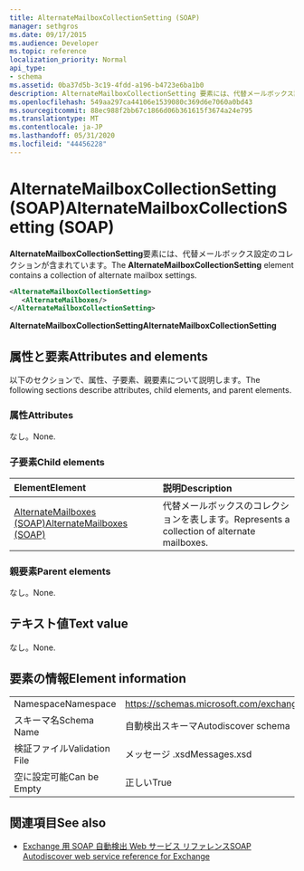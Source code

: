 ```yaml
---
title: AlternateMailboxCollectionSetting (SOAP)
manager: sethgros
ms.date: 09/17/2015
ms.audience: Developer
ms.topic: reference
localization_priority: Normal
api_type:
- schema
ms.assetid: 0ba37d5b-3c19-4fdd-a196-b4723e6ba1b0
description: AlternateMailboxCollectionSetting 要素には、代替メールボックス設定のコレクションが含まれています。
ms.openlocfilehash: 549aa297ca44106e1539080c369d6e7060a0bd43
ms.sourcegitcommit: 88ec988f2bb67c1866d06b361615f3674a24e795
ms.translationtype: MT
ms.contentlocale: ja-JP
ms.lasthandoff: 05/31/2020
ms.locfileid: "44456228"
---
```

# <a name="alternatemailboxcollectionsetting-soap"></a><span data-ttu-id="33e23-103">AlternateMailboxCollectionSetting (SOAP)</span><span class="sxs-lookup"><span data-stu-id="33e23-103">AlternateMailboxCollectionSetting (SOAP)</span></span>

<span data-ttu-id="33e23-104">**AlternateMailboxCollectionSetting**要素には、代替メールボックス設定のコレクションが含まれています。</span><span class="sxs-lookup"><span data-stu-id="33e23-104">The **AlternateMailboxCollectionSetting** element contains a collection of alternate mailbox settings.</span></span> 
  
```XML
<AlternateMailboxCollectionSetting>
   <AlternateMailboxes/>
</AlternateMailboxCollectionSetting>
```

 <span data-ttu-id="33e23-105">**AlternateMailboxCollectionSetting**</span><span class="sxs-lookup"><span data-stu-id="33e23-105">**AlternateMailboxCollectionSetting**</span></span>
## <a name="attributes-and-elements"></a><span data-ttu-id="33e23-106">属性と要素</span><span class="sxs-lookup"><span data-stu-id="33e23-106">Attributes and elements</span></span>

<span data-ttu-id="33e23-107">以下のセクションで、属性、子要素、親要素について説明します。</span><span class="sxs-lookup"><span data-stu-id="33e23-107">The following sections describe attributes, child elements, and parent elements.</span></span>
  
### <a name="attributes"></a><span data-ttu-id="33e23-108">属性</span><span class="sxs-lookup"><span data-stu-id="33e23-108">Attributes</span></span>

<span data-ttu-id="33e23-109">なし。</span><span class="sxs-lookup"><span data-stu-id="33e23-109">None.</span></span>
  
### <a name="child-elements"></a><span data-ttu-id="33e23-110">子要素</span><span class="sxs-lookup"><span data-stu-id="33e23-110">Child elements</span></span>

|<span data-ttu-id="33e23-111">**Element**</span><span class="sxs-lookup"><span data-stu-id="33e23-111">**Element**</span></span>|<span data-ttu-id="33e23-112">**説明**</span><span class="sxs-lookup"><span data-stu-id="33e23-112">**Description**</span></span>|
|:-----|:-----|
|[<span data-ttu-id="33e23-113">AlternateMailboxes (SOAP)</span><span class="sxs-lookup"><span data-stu-id="33e23-113">AlternateMailboxes (SOAP)</span></span>](alternatemailboxes-soap.md) <br/> |<span data-ttu-id="33e23-114">代替メールボックスのコレクションを表します。</span><span class="sxs-lookup"><span data-stu-id="33e23-114">Represents a collection of alternate mailboxes.</span></span>  <br/> |
   
### <a name="parent-elements"></a><span data-ttu-id="33e23-115">親要素</span><span class="sxs-lookup"><span data-stu-id="33e23-115">Parent elements</span></span>

<span data-ttu-id="33e23-116">なし。</span><span class="sxs-lookup"><span data-stu-id="33e23-116">None.</span></span>
  
## <a name="text-value"></a><span data-ttu-id="33e23-117">テキスト値</span><span class="sxs-lookup"><span data-stu-id="33e23-117">Text value</span></span>

<span data-ttu-id="33e23-118">なし。</span><span class="sxs-lookup"><span data-stu-id="33e23-118">None.</span></span>
  
## <a name="element-information"></a><span data-ttu-id="33e23-119">要素の情報</span><span class="sxs-lookup"><span data-stu-id="33e23-119">Element information</span></span>

|||
|:-----|:-----|
|<span data-ttu-id="33e23-120">Namespace</span><span class="sxs-lookup"><span data-stu-id="33e23-120">Namespace</span></span>  <br/> |https://schemas.microsoft.com/exchange/2010/Autodiscover  <br/> |
|<span data-ttu-id="33e23-121">スキーマ名</span><span class="sxs-lookup"><span data-stu-id="33e23-121">Schema Name</span></span>  <br/> |<span data-ttu-id="33e23-122">自動検出スキーマ</span><span class="sxs-lookup"><span data-stu-id="33e23-122">Autodiscover schema</span></span>  <br/> |
|<span data-ttu-id="33e23-123">検証ファイル</span><span class="sxs-lookup"><span data-stu-id="33e23-123">Validation File</span></span>  <br/> |<span data-ttu-id="33e23-124">メッセージ .xsd</span><span class="sxs-lookup"><span data-stu-id="33e23-124">Messages.xsd</span></span>  <br/> |
|<span data-ttu-id="33e23-125">空に設定可能</span><span class="sxs-lookup"><span data-stu-id="33e23-125">Can be Empty</span></span>  <br/> |<span data-ttu-id="33e23-126">正しい</span><span class="sxs-lookup"><span data-stu-id="33e23-126">True</span></span>  <br/> |
   
## <a name="see-also"></a><span data-ttu-id="33e23-127">関連項目</span><span class="sxs-lookup"><span data-stu-id="33e23-127">See also</span></span>

- [<span data-ttu-id="33e23-128">Exchange 用 SOAP 自動検出 Web サービス リファレンス</span><span class="sxs-lookup"><span data-stu-id="33e23-128">SOAP Autodiscover web service reference for Exchange</span></span>](soap-autodiscover-web-service-reference-for-exchange.md)

